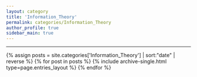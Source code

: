 ```yaml
---
layout: category
title: 'Information_Theory'
permalink: categories/Information_Theory
author_profile: true
sidebar_main: true
---
```


***

{% assign posts = site.categories['Information_Theory'] | sort:"date" | reverse %}
{% for post in posts %} {% include archive-single.html type=page.entries_layout %} {% endfor %}